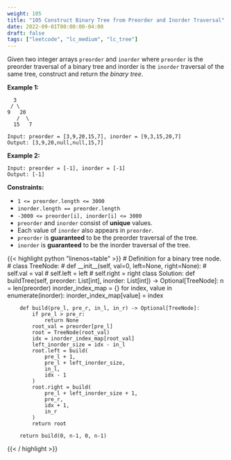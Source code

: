 ```yaml
---
weight: 105
title: "105 Construct Binary Tree from Preorder and Inorder Traversal"
date: 2022-09-01T00:00:00-04:00
draft: false
tags: ["leetcode", "lc_medium", "lc_tree"]
---
```


Given two integer arrays `preorder` and `inorder` where `preorder` is the preorder traversal of a binary tree and inorder is the `inorder` traversal of the same tree, construct and return _the binary tree_.

**Example 1:**
```
  3
 / \
9   20
   /  \
  15   7

Input: preorder = [3,9,20,15,7], inorder = [9,3,15,20,7]
Output: [3,9,20,null,null,15,7]
```
**Example 2:**
```
Input: preorder = [-1], inorder = [-1]
Output: [-1]
```

**Constraints:**
- `1 <= preorder.length <= 3000`
- `inorder.length == preorder.length`
- `-3000 <= preorder[i], inorder[i] <= 3000`
- `preorder` and `inorder` consist of **unique** values.
- Each value of `inorder` also appears in `preorder`.
- `preorder` is **guaranteed** to be the preorder traversal of the tree.
- `inorder` is **guaranteed** to be the inorder traversal of the tree.

<div class="tabs"></div>
<div class="tab-content">
<div id="python" class="lang">
{{< highlight python "linenos=table" >}}
# Definition for a binary tree node.
# class TreeNode:
#     def __init__(self, val=0, left=None, right=None):
#         self.val = val
#         self.left = left
#         self.right = right
class Solution:
    def buildTree(self, preorder: List[int], inorder: List[int]) -> Optional[TreeNode]:
        n = len(preorder)
        inorder_index_map = {}
        for index, value in enumerate(inorder):
            inorder_index_map[value] = index
        
        def build(pre_l, pre_r, in_l, in_r) -> Optional[TreeNode]:
            if pre_l > pre_r:
                return None
            root_val = preorder[pre_l]
            root = TreeNode(root_val)
            idx = inorder_index_map[root_val]
            left_inorder_size = idx - in_l
            root.left = build(
                pre_l + 1,
                pre_l + left_inorder_size,
                in_l,
                idx - 1
            )
            root.right = build(
                pre_l + left_inorder_size + 1,
                pre_r,
                idx + 1,
                in_r
            )
            return root

        return build(0, n-1, 0, n-1)
{{< / highlight >}}
</div>
</div>
